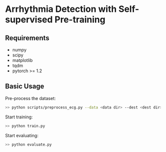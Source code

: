 # Arrhythmia Detection with Self-supervised Pre-training

## Requirements

- numpy
- scipy
- matplotlib
- tqdm
- pytorch >= 1.2

## Basic Usage

Pre-process the dataset:
```bash
>> python scripts/preprocess_ecg.py --data <data dir> --dest <dest dir>
```

Start training:
```bash
>> python train.py
```

Start evaluating:
```bash
>> python evaluate.py
```
